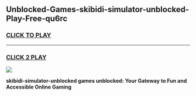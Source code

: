 
## Unblocked-Games-skibidi-simulator-unblocked-Play-Free-qu6rc
<h3>
<a href="https://premium76.site?title=skibidi-simulator-unblocked&ref=18A1">CLICK TO PLAY</a></h3>
<hr>

<h3>
<a href="https://premium76.site?title=skibidi-simulator-unblocked&ref=18A1">CLICK 2 PLAY</a>
  
</h3>

<a href="https://premium76.site?title=skibidi-simulator-unblocked&ref=18A1"><img src="https://clearcache.store/games.png"></a>


**skibidi-simulator-unblocked games unblocked: Your Gateway to Fun and Accessible Online Gaming**
